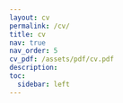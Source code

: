 ```yaml
---
layout: cv
permalink: /cv/
title: cv
nav: true
nav_order: 5
cv_pdf: /assets/pdf/cv.pdf
description:
toc:
  sidebar: left
---
```

